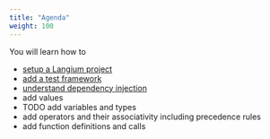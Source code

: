 ```yaml
---
title: "Agenda"
weight: 100
---
```


You will learn how to
* [setup a Langium project](/calculator-tutorial/0-setup)
* [add a test framework](/calculator-tutorial/1-test-framework)
* [understand dependency injection](/calculator-tutorial/2-dependency-injection)
* add values
* TODO add variables and types
* add operators and their associativity including precedence rules
* add function definitions and calls